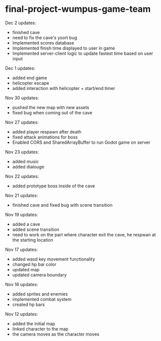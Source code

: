 ﻿# final-project-wumpus-game-team

Dec 2 updates:
- finished cave
- need to fix the cave's ysort bug
- Implemented scores database
- Implemented finish time displayed to user in game
- Implemented server-client logic to update fastest time based on user input

Dec 1 updates:
- added end game
- helicopter escape
- added interaction with helicopter + start/end timer
  
Nov 30 updates:
- pushed the new map with new assets
- fixed bug when coming out of the cave

Nov 27 updates:
- added player respawn after death
- fixed attack animations for boss
- Enabled CORS and SharedArrayBuffer to run Godot game on server
  
Nov 23 updates:
- added music
- added dialouge

Nov 22 updates:
- added prototype boss inside of the cave
 
Nov 21 updates:
- finished cave and fixed bug with scene transition

Nov 19 updates:
- added a cave
- added scene transition
- need to work on the part where character exit the cave, he respwan at the starting location

Nov 17 updates:
- added wasd key movement functionality
- changed hp bar color
- updated map
- updated camera boundary

Nov 16 updates:
- added sprites and enemies
- implemented combat system
- created hp bars

Nov 12 updates:
- added the initial map
- linked character to the map
- the camera moves as the character moves
